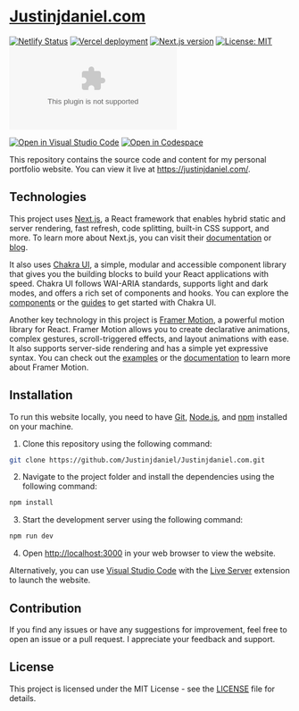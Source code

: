 # [Justinjdaniel.com](https://open.vscode.dev/Justinjdaniel/Justinjdaniel.com)

[![Netlify Status](https://api.netlify.com/api/v1/badges/161563c0-f086-473c-a2ed-d13c599183d4/deploy-status)](https://app.netlify.com/sites/justinjdaniel/deploys)
[![Vercel deployment](https://img.shields.io/github/deployments/Justinjdaniel/Justinjdaniel.com/production?label=vercel&logo=vercel&logoColor=white)](https://vercel.com/deployments/justinjdaniel.com)
[![Next.js version](https://img.shields.io/github/package-json/dependency-version/justinjdaniel/justinjdaniel.com/next/main?color=ff4088&label=next.js&logo=nextdotjs&logoColor=white)](https://nextjs.org/)
[![License: MIT](https://img.shields.io/badge/License-MIT-yellow.svg)](https://github.com/Justinjdaniel/Justinjdaniel.com/blob/main/LICENSE)
[![GitHub repo size](https://img.shields.io/github/repo-size/justinjdaniel/justinjdaniel.com?color=009cdf&label=repo%20size&logo=git&logoColor=white)](https://github.com/justinjdaniel/justinjdaniel.com)

[![Open in Visual Studio Code](https://img.shields.io/static/v1?logo=visualstudiocode&label=&message=Open%20in%20Visual%20Studio%20Code&labelColor=2c2c32&color=007acc&logoColor=007acc)](https://open.vscode.dev/Justinjdaniel/Justinjdaniel.com)
[![Open in Codespace](https://img.shields.io/static/v1?logo=github&label=&message=Open%20in%20Codespace&labelColor=2c2c32&color=0D597F&logoColor=white)](https://github.com/codespaces)

This repository contains the source code and content for my personal portfolio website. You can view it live at <https://justinjdaniel.com/>.

<!-- ## Features

- Responsive design
- Dark mode
- Customizable sections
- Animated transitions
- Contact form -->

## Technologies

This project uses [Next.js](https://nextjs.org/), a React framework that enables hybrid static and server rendering, fast refresh, code splitting, built-in CSS support, and more. To learn more about Next.js, you can visit their [documentation](https://nextjs.org/docs) or [blog](https://nextjs.org/blog).

It also uses [Chakra UI](https://chakra-ui.com/), a simple, modular and accessible component library that gives you the building blocks to build your React applications with speed. Chakra UI follows WAI-ARIA standards, supports light and dark modes, and offers a rich set of components and hooks. You can explore the [components](https://chakra-ui.com/docs/components) or the [guides](https://chakra-ui.com/guides) to get started with Chakra UI.

Another key technology in this project is [Framer Motion](https://www.framer.com/motion/), a powerful motion library for React. Framer Motion allows you to create declarative animations, complex gestures, scroll-triggered effects, and layout animations with ease. It also supports server-side rendering and has a simple yet expressive syntax. You can check out the [examples](https://www.framer.com/motion/examples/) or the [documentation](https://www.framer.com/motion/documentation/) to learn more about Framer Motion.

## Installation

To run this website locally, you need to have [Git](https://git-scm.com/), [Node.js](https://nodejs.org/en/), and [npm](https://www.npmjs.com/) installed on your machine.

1. Clone this repository using the following command:

```bash
git clone https://github.com/Justinjdaniel/Justinjdaniel.com.git
```

2. Navigate to the project folder and install the dependencies using the following command:

```bash
npm install
```

3. Start the development server using the following command:

```bash
npm run dev
```

4. Open <http://localhost:3000> in your web browser to view the website.

Alternatively, you can use [Visual Studio Code](https://code.visualstudio.com/) with the [Live Server](https://marketplace.visualstudio.com/items?itemName=ritwickdey.LiveServer) extension to launch the website.

## Contribution

If you find any issues or have any suggestions for improvement, feel free to open an issue or a pull request. I appreciate your feedback and support.

## License

This project is licensed under the MIT License - see the [LICENSE](https://github.com/Justinjdaniel/Justinjdaniel.com/blob/main/LICENSE) file for details.
